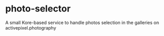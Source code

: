 # photo-selector
A small Kore-based service to handle photos selection in the galleries on activepixel.photography
